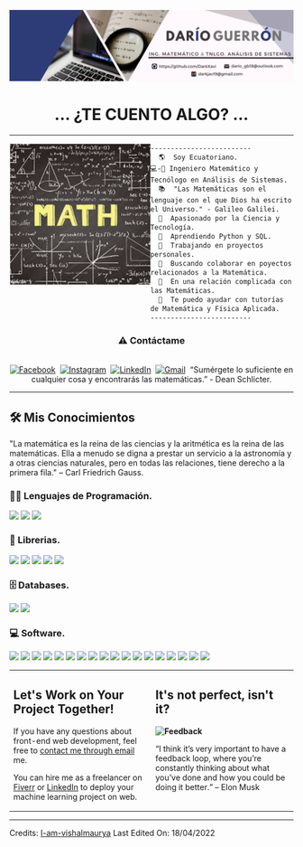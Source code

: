 ![Welcome to my profile](https://github.com/DarkXavi/DarkXavi/blob/main/PortadaLinkedin.png?raw=true)

<h1 align="center">
... ¿TE CUENTO ALGO? ... </h1>

<hr>
<img align="left" src="https://github.com/DarkXavi/DarkXavi/blob/main/math.gif" alt="Unfortunately I didn't find the author of the pic, feel to open a pull request if found" width="250" />

```
-------------------------
  🌎  Soy Ecuatoriano.
💻-📐 Ingeniero Matemático y Tecnólogo en Análisis de Sistemas.
  📚  "Las Matemáticas son el lenguaje con el que Dios ha escrito el Universo." - Galileo Galilei.
  📢  Apasionado por la Ciencia y Tecnología.
  🌱  Aprendiendo Python y SQL.
  🔭  Trabajando en proyectos personales.
  🚩  Buscando colaborar en poyectos relacionados a la Matemática.
  💖  En una relación complicada con las Matemáticas.
  💬  Te puedo ayudar con tutorías de Matemática y Física Aplicada.
-------------------------
```

<h3 align="center"> ⚠️ Contáctame</h3>
<p align="center">
<br>
<a href="https://www.facebook.com/dario.guerron"><img src="https://img.shields.io/badge/facebook-%231877F2.svg?&style=for-the-badge&logo=facebook&logoColor=white" alt="Facebook" /></a>&nbsp;
<a href="https://www.instagram.com/darioxavier_gb/"><img src="https://img.shields.io/badge/instagram-%23E4405F.svg?&style=for-the-badge&logo=instagram&logoColor=white" alt="Instagram" /></a>&nbsp;
<a href="https://www.linkedin.com/in/darioguerron/"><img src="https://img.shields.io/badge/linkedin-%230077B5.svg?&style=for-the-badge&logo=linkedin&logoColor=white" alt="LinkedIn" /></a>&nbsp;
<a href="mailto:darkjav19@gmail.com?subject=Hola%20Sumanth"><img src="https://img.shields.io/badge/gmail-%23D14836.svg?&style=for-the-badge&logo=gmail&logoColor=white" alt="Gmail"/></a>&nbsp;
<!--<a href="https://kkvanonymous.github.io/"><img alt="Website" src="https://img.shields.io/website?style=for-the-badge&up_message=portfolio&url=https%3A%2F%2Fkkvanonymous.github.io%2F"></a>-->
“Sumérgete lo suficiente en cualquier cosa y encontrarás las matemáticas.” - Dean Schlicter.
</p>
<hr>

## 🛠️ Mis Conocimientos
"La matemática es la reina de las ciencias y la aritmética es la reina de las matemáticas. Ella a menudo se digna a prestar un servicio a la astronomía y a otras ciencias naturales, pero en todas las relaciones, tiene derecho a la primera fila." – Carl Friedrich Gauss.
### 👨‍💻 Lenguajes de Programación.

<p>
  <a href="#"><img src="https://img.shields.io/badge/python-3670A0?style=flat&logo=python&logoColor=ffdd54"></a>
  <a href="#"><img src="https://img.shields.io/badge/r-%23276DC3.svg?style=flat&logo=r&logoColor=white"></a>
  <a href="#"><img src="https://img.shields.io/badge/MATLAB-%2344A833.svg?style=flat&logo=MATLAB&logoColor=white"></a>
</p>
 

### 🧰 Librerias.

<p>
  <a href="#"><img src="https://img.shields.io/badge/opencv-%23white.svg?style=flat&logo=opencv&logoColor=white"></a>
  <a href="#"><img src="https://img.shields.io/badge/Matplotlib-%23ffffff.svg?style=flat&logo=Matplotlib&logoColor=black"></a>
  <a href="#"><img src="https://img.shields.io/badge/Numpy%20-%23013243.svg?logo=numpy&logoColor=white"></a>
  <a href="#"><img src="https://img.shields.io/badge/Pandas%20-%23150458.svg?logo=pandas&logoColor=white"></a>
  <a href="#"><img src="https://img.shields.io/badge/Anaconda-%2344A833.svg?style=flat&logo=anaconda&logoColor=white"></a>
  
</p>

### 🗄️ Databases.

<p>
    <a href="#"><img src="https://img.shields.io/badge/mysql-%234479A1.svg?&style=flat&logo=mysql&logoColor=white"/></a>
    <a href="#"><img src="https://img.shields.io/badge/SQL%20-%23025E8C.svg?logo=amazon-dynamodb&logoColor=white"></a>
</p>

### 💻 Software.

<p>
  <a href="#"><img src="https://img.shields.io/badge/Windows-0078D6?style=flat&logo=windows&logoColor=white"></a>
  <a href="#"><img src="https://img.shields.io/badge/latex-%23008080.svg?&style=flat&logo=latex&logoColor=white" /></a>
  <a href="#"><img src="https://img.shields.io/badge/adobe%20photoshop-%2331A8FF.svg?style=flat&logo=adobe%20photoshop&logoColor=white" /></a>
  <a href="#"><img src="https://img.shields.io/badge/Canva-%2300C4CC.svg?style=flat&logo=Canva&logoColor=white" /></a>
  <a href="#"><img src="https://img.shields.io/badge/Prezi-%23000000.svg?style=flat&logo=Prezi&logoColor=white" /></a>
  <a href="#"><img src="https://img.shields.io/badge/chatGPT-74aa9c?style=flat&logo=openai&logoColor=white" /></a>
  <a href="#"><img src="https://img.shields.io/badge/Chrome-3DDC84?logo=google-chrome&logoColor=white"></a>
  <a href="#"><img src="https://img.shields.io/badge/Symbolab-%23ffffff.svg?style=flat&logo=Symbolab&logoColor=black"></a>
  <a href="#"><img src="https://img.shields.io/badge/Colab-00b56a.svg?logo=google-colab&logoColor=white"></a>
  <a href="#"><img src="https://img.shields.io/badge/Jupyter%20-%23F37626.svg?logo=Jupyter&logoColor=white"></a>
  <a href="#"><img src="https://img.shields.io/badge/Visual%20Studio%20Code-0078d7.svg?logo=visual-studio-code&logoColor=white"></a>
  <a href="#"><img src="https://img.shields.io/badge/Edge-0078D7?style=flat&logo=Microsoft-edge&logoColor=white"></a>
  <a href="#"><img src="https://img.shields.io/badge/Mega-%23D90007.svg?style=flat&logo=Mega&logoColor=white"></a>
  <a href="#"><img src="https://img.shields.io/badge/Google%20Drive-4285F4?style=flat&logo=googledrive&logoColor=white"></a>
  <a href="#"><img src="https://img.shields.io/badge/WolframAlpha-%23ffffff.svg?style=flat&logo=WolframAlpha&logoColor=black"></a>
  <a href="#"><img src="https://img.shields.io/badge/Zoom-%23276DC3.svg?style=flat&logo=zoom&logoColor=white"></a>
  <a href="#"><img src="https://img.shields.io/badge/IDroo-%23D90007.svg?style=flat&logo=IDroo&logoColor=white"></a>
  <a href="#"><img src="https://img.shields.io/badge/Miro-%23D90007.svg?style=flat&logo=miro&logoColor=white"></a>
  
</p>


<table style="border: none">
  <tr>
  <td width="50%" valign="top">

## Let's Work on Your Project Together!

If you have any questions about front-end web development, feel free to <a href="mailto:vishalmaurya3112@gmail.com">contact me through email</a> me.

You can hire me as a freelancer on <a href="https://www.fiverr.com/share/QDr4mw">Fiverr</a> or <a href="https://www.linkedin.com/in/vishalmaurya/">LinkedIn</a> to deploy your machine learning project on web.

  </td>
  <td width="50%" valign="top">

## It's not perfect, isn't it?

**<img alt="Feedback" src="https://img.shields.io/badge/Ask%20me-anything-1abc9c.svg">**

“I think it’s very important to have a feedback loop, where you’re constantly thinking about what you’ve done and how you could be doing it better.”
– Elon Musk

  </td>
  </tr>
</table>

------
Credits: [I-am-vishalmaurya](https://github.com/I-am-vishalmaurya)
Last Edited On: 18/04/2022
